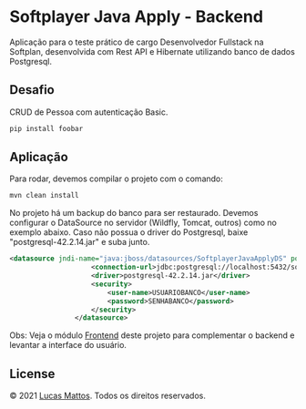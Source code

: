 # Softplayer Java Apply - Backend

Aplicação para o teste prático de cargo Desenvolvedor Fullstack na Softplan, desenvolvida com Rest API e Hibernate utilizando banco de dados Postgresql.

## Desafio

CRUD de Pessoa com autenticação Basic.

```bash
pip install foobar
```

## Aplicação

Para rodar, devemos compilar o projeto com o comando:
```bash
mvn clean install
```
No projeto há um backup do banco para ser restaurado. Devemos configurar o DataSource no servidor (Wildfly, Tomcat, outros) como no exemplo abaixo. Caso não possua o driver do Postgresql, baixe "postgresql-42.2.14.jar" e suba junto.
```xml
<datasource jndi-name="java:jboss/datasources/SoftplayerJavaApplyDS" pool-name="SoftplayerJavaApplyDS" use-ccm="false">
                    <connection-url>jdbc:postgresql://localhost:5432/softplayer_java_apply</connection-url>
                    <driver>postgresql-42.2.14.jar</driver>
                    <security>
                        <user-name>USUARIOBANCO</user-name>
                        <password>SENHABANCO</password>
                    </security>
                </datasource>
```

Obs: Veja o módulo [Frontend](https://github.com/lucasmattooos/softplayer-java-apply-frontend) deste projeto para complementar o backend e levantar a interface do usuário.

## License
© 2021 [Lucas Mattos](https://www.lucasmattos.com.br/). Todos os direitos reservados.
